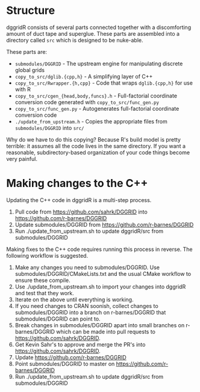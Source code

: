 Structure
=============================================

dggridR consists of several parts connected together with a discomforting amount of duct tape and superglue. These parts are assembled into a directory called `src` which is designed to be nuke-able.

These parts are:
* `submodules/DGGRID` - The upstream engine for manipulating discrete global grids
* `copy_to_src/dglib.{cpp,h}` - A simplifying layer of C++
* `copy_to_src/Rwrapper.{h,cpp}` - Code that wraps `dglib.{cpp,h}` for use with R
* `copy_to_src/cgen_{head,body,funcs}.h` - Full-factorial coordinate conversion code generated with `copy_to_src/func_gen.py`
* `copy_to_src/func_gen.py` - Autogenerates full-factorial coordinate conversion code
* `./update_from_upstream.h` - Copies the appropriate files from `submodules/DGGRID` into `src/`

Why do we have to do this copying? Because R's build model is pretty terrible: it assumes all the code lives in the same directory. If you want a reasonable, subdirectory-based organization of your code things become very painful.

Making changes to the C++
==============================================

Updating the C++ code in dggridR is a multi-step process.

1. Pull code from https://github.com/sahrk/DGGRID into https://github.com/r-barnes/DGGRID
2. Update submodules/DGGRID from https://github.com/r-barnes/DGGRID
3. Run ./update_from_upstream.sh to update dggridR/src  from submodules/DGGRID

Making fixes to the C++ code requires running this process in reverse. The following workflow is suggested.

1. Make any changes you need to submodules/DGGRID. Use submodules/DGGRID/CMakeLists.txt and the usual CMake workflow to ensure these compile.
2. Use ./update_from_upstream.sh to import your changes into dggridR and test that they work.
3. Iterate on the above until everything is working.
4. If you need changes to CRAN soonish, collect changes to submodules/DGGRID into a branch on r-barnes/DGGRID that submodules/DGGRID can point to.
5. Break changes in submodules/DGGRID apart into small branches on r-barnes/DGGRID which can be made into pull requests to https://github.com/sahrk/DGGRID.
6. Get Kevin Sahr's to approve and merge the PR's into https://github.com/sahrk/DGGRID.
7. Update https://github.com/r-barnes/DGGRID
8. Point submodules/DGGRID to master on https://github.com/r-barnes/DGGRID
9. Run ./update_from_upstream.sh to update dggridR/src from submodules/DGGRID